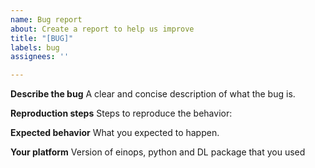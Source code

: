 ```yaml
---
name: Bug report
about: Create a report to help us improve
title: "[BUG]"
labels: bug
assignees: ''

---
```


**Describe the bug**
A clear and concise description of what the bug is.

**Reproduction steps**
Steps to reproduce the behavior:

**Expected behavior**
What you expected to happen.

**Your platform**
Version of einops, python and DL package that you used

